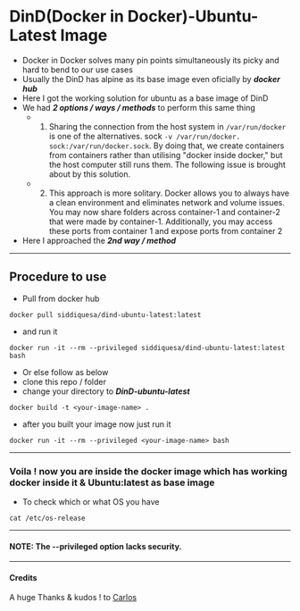 # DinD(Docker in Docker)-Ubuntu-Latest Image

- Docker in Docker solves many pin points simultaneously its picky and hard to bend to our use cases
- Usually the DinD has alpine as its base image even oficially by **_docker hub_**  
- Here I got the working solution for ubuntu as a base image of DinD
- We had _**2 options / ways / methods**_ to perform this same thing
  - 1. Sharing the connection from the host system in `/var/run/docker` is one of the alternatives. sock `-v /var/run/docker. sock:/var/run/docker.sock`. By doing that, we create containers from containers rather than utilising "docker inside docker," but the host computer still runs them. The following issue is brought about by this solution.
  - 2. This approach is more solitary. Docker allows you to always have a clean environment and eliminates network and volume issues. You may now share folders across container-1 and container-2 that were made by container-1. Additionally, you may access these ports from container 1 and expose ports from container 2
- Here I approached the _**2nd way / method**_

<hr>

## Procedure to  use
- Pull from docker hub 
```
docker pull siddiquesa/dind-ubuntu-latest:latest
```
- and run it
```
docker run -it --rm --privileged siddiquesa/dind-ubuntu-latest:latest bash
```
- Or else follow as below 
- clone this repo / folder 
- change your directory to **_DinD-ubuntu-latest_** 
```
docker build -t <your-image-name> .
```
- after you built your image now just run it 
```
docker run -it --rm --privileged <your-image-name> bash
```
<hr>

### Voila ! now you are inside the docker image which has working docker inside it & Ubuntu:latest as base image 

- To check which or what OS you have 
```
cat /etc/os-release
```
<hr>

#### NOTE: The --privileged option lacks security.
<hr>

#### Credits
A huge Thanks & kudos ! to [Carlos](https://github.com/cruizba)
